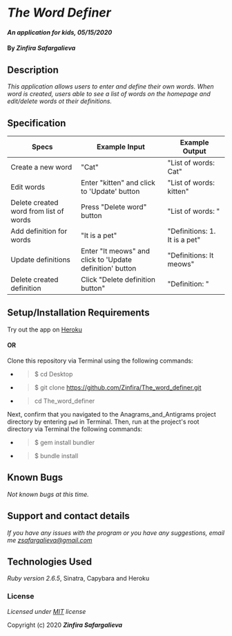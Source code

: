 # _The Word Definer_

#### _An application for kids, 05/15/2020_

#### By _**Zinfira Safargalieva**_

## Description

_This application allows users to enter and define their own words. When word is created, users able to see a list of words on the homepage and edit/delete words ot their definitions._

## Specification
| Specs | Example Input | Example Output |
|-------|---------------|----------------|
| Create a new word | "Cat" | "List of words: Cat" |
| Edit words | Enter "kitten" and click to 'Update' button | "List of words: kitten" |
| Delete created word from list of words | Press "Delete word" button | "List of words: " |
| Add definition for words | "It is a pet" | "Definitions: 1. It is a pet" |
| Update definitions | Enter "It meows" and click to 'Update definition' button | "Definitions: It meows" |
| Delete created definition | Click "Delete definition button" | "Definition: " |

## Setup/Installation Requirements

Try out the app on [Heroku](https://dry-river-24417.herokuapp.com/)

#### OR ####

Clone this repository via Terminal using the following commands:

* >$ cd Desktop
* >$ git clone https://github.com/Zinfira/The_word_definer.git
* >cd The_word_definer

Next, confirm that you navigated to the Anagrams_and_Antigrams project directory by entering ```pwd``` in Terminal.
Then, run at the project's root directory via Terminal the following commands:
* >$ gem install bundler
* >$ bundle install


## Known Bugs

_Not known bugs at this time._


## Support and contact details

_If you have any issues with the program or you have any suggestions, email me <zsafargalieva@gmail.com>_


## Technologies Used

_Ruby version 2.6.5_, Sinatra, Capybara and Heroku


### License

*Licensed under [MIT](https://en.wikipedia.org/wiki/MIT_License) license*

Copyright (c) 2020 **_Zinfira Safargalieva_**
